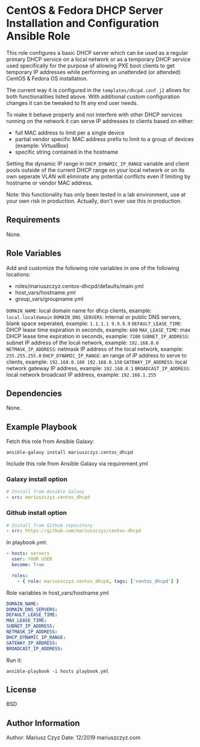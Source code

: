 # CentOS & Fedora DHCP Server Installation and Configuration Ansible Role

This role configures a basic DHCP server which can be used as a regular primary DHCP service on a local network or as a temporary DHCP service used specifically for the purpose of allowing PXE boot clients to get temporary IP addresses while performing an unattended (or attended) CentOS & Fedora OS installation.

The current way it is configured in the `templates/dhcpd.conf.j2` allows for both functionalities listed above. With additional custom configuration changes it can be tweaked to fit any end user needs.

To make it behave properly and not interfere with other DHCP services running on the network it can serve IP addresses to clients based on either:

- full MAC address to limit per a single device
- partial vendor specific MAC address prefix to limit to a group of devices (example: VirtualBox)
- specific string contained in the hostname

Setting the dynamic IP range in `DHCP_DYNAMIC_IP_RANGE` variable and client pools outside of the current DHCP range on your local network or on its own seperate VLAN will eliminate any potential conflicts even if limiting by hostname or vendor MAC address.

Note: this functionality has only been tested in a lab environment, use at your own risk in production. Actually, don't ever use this in production.

## Requirements

None.

## Role Variables

Add and customize the following role variables in one of the following locations:

- roles/mariuszczyz.centos-dhcpd/defaults/main.yml
- host_vars/hostname.yml
- group_vars/groupname.yml

`DOMAIN_NAME`: local domain name for dhcp clients, example: `local.localdomain`
`DOMAIN_DNS_SERVERS`: internal or public DNS servers, blank space seperated, example: `1.1.1.1 9.9.9.9`
`DEFAULT_LEASE_TIME`: DHCP lease time expiration in seconds, example: `600`
`MAX_LEASE_TIME`: max DHCP lease time expiration in seconds, example: `7200`
`SUBNET_IP_ADDRESS`: subnet IP address of the local network, example: `192.168.0.0`
`NETMASK_IP_ADDRESS`: netmask IP address of the local network, example: `255.255.255.0`
`DHCP_DYNAMIC_IP_RANGE`: an range of IP address to serve to clients, example: `192.168.0.100 192.168.0.150`
`GATEWAY_IP_ADDRESS`: local network gateway IP address, example: `192.168.0.1`
`BROADCAST_IP_ADDRESS`: local network broadcast IP address, example: `192.168.1.255`

## Dependencies

None.

## Example Playbook

Fetch this role from Ansible Galaxy:

`ansible-galaxy install mariuszczyz.centos_dhcpd`

Include this role from Ansible Galaxy via requirement.yml

### Galaxy install option

```yaml
# Install from Ansible Galaxy
- src: mariuszczyz.centos_dhcpd
```

### Github install option

```yaml
# Install from Github repository
- src: https://github.com/mariuszczyz/centos-dhcpd
```

In playbook.yml:

```yaml
- hosts: servers
  user: YOUR USER
  become: True

  roles:
    - { role: mariuszczyz.centos_dhcpd, tags: ['centos_dhcpd'] }
```

Role variables in host_vars/hostname.yml

```yaml
DOMAIN_NAME:
DOMAIN_DNS_SERVERS:
DEFAULT_LEASE_TIME:
MAX_LEASE_TIME:
SUBNET_IP_ADDRESS:
NETMASK_IP_ADDRESS:
DHCP_DYNAMIC_IP_RANGE:
GATEWAY_IP_ADDRESS:
BROADCAST_IP_ADDRESS:
```

Run it:

`ansible-playbook -i hosts playbook.yml`

## License

BSD

## Author Information

Author: Mariusz Czyz
Date: 12/2019
mariuszczyz.com
